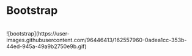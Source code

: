 # Bootstrap
<br>
![bootstrap](https://user-images.githubusercontent.com/96446413/162557960-0adea1cc-353b-44ed-945a-49a9b2750e9b.gif)
